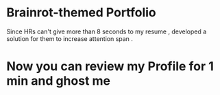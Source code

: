 # Brainrot-themed Portfolio
Since HRs can't give more than 8 seconds to my resume , developed a solution for them to increase attention span .
# Now you can review my Profile for 1 min and ghost me

